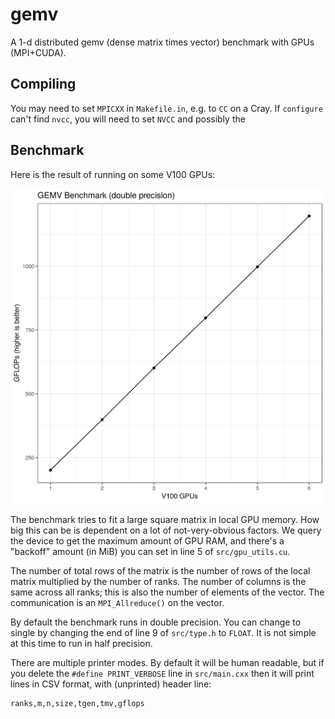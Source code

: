 # gemv

A 1-d distributed gemv (dense matrix times vector) benchmark with GPUs (MPI+CUDA). 


## Compiling

You may need to set `MPICXX` in `Makefile.in`, e.g. to `CC` on a Cray. If `configure` can't find `nvcc`, you will need to set `NVCC` and possibly the 


## Benchmark

Here is the result of running on some V100 GPUs:

![](pics/gemv.png)

The benchmark tries to fit a large square matrix in local GPU memory. How big this can be is dependent on a lot of not-very-obvious factors. We query the device to get the maximum amount of GPU RAM, and there's a "backoff" amount (in MiB) you can set in line 5 of `src/gpu_utils.cu`.

The number of total rows of the matrix is the number of rows of the local matrix multiplied by the number of ranks. The number of columns is the same across all ranks; this is also the number of elements of the vector. The communication is an `MPI_Allreduce()` on the vector.

By default the benchmark runs in double precision. You can change to single by changing the end of line 9 of `src/type.h` to `FLOAT`. It is not simple at this time to run in half precision.

There are multiple printer modes. By default it will be human readable, but if you delete the `#define PRINT_VERBOSE` line in `src/main.cxx` then it will print lines in CSV format, with (unprinted) header line:

```
ranks,m,n,size,tgen,tmv,gflops
```
